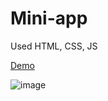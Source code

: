# Mini-app

Used HTML, CSS, JS

[Demo]( https://kameiko-n.github.io/mini-app/)

![image](https://user-images.githubusercontent.com/96421604/202227751-697680d0-791e-4b9c-ab07-9f8b5bb77ed9.png)
